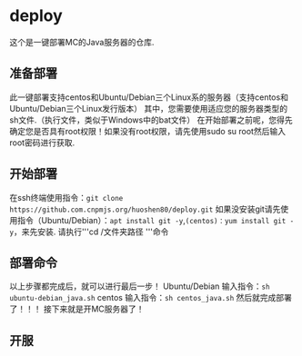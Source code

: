 # deploy
这个是一键部署MC的Java服务器的仓库.

## 准备部署
此一键部署支持centos和Ubuntu/Debian三个Linux系的服务器（支持centos和Ubuntu/Debian三个Linux发行版本）
其中，您需要使用适应您的服务器类型的sh文件.（执行文件，类似于Windows中的bat文件）
在开始部署之前呢，您得先确定您是否具有root权限！如果没有root权限，请先使用sudo su root然后输入root密码进行获取.

## 开始部署
在ssh终端使用指令：``` git clone https://github.com.cnpmjs.org/huoshen80/deploy.git ```
如果没安装git请先使用指令（Ubuntu/Debian）：``` apt install git -y ```,``` (centos)：yum install git -y ```，来先安装.
请执行'''cd /文件夹路径 '''命令

## 部署命令
以上步骤都完成后，就可以进行最后一步！
Ubuntu/Debian 输入指令：``` sh ubuntu-debian_java.sh ```
centos 输入指令：``` sh centos_java.sh ```
然后就完成部署了！！！
接下来就是开MC服务器了！

## 开服

